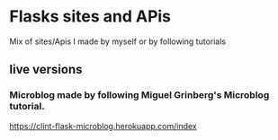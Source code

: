 # Flasks sites and APis
Mix of sites/Apis I made by myself or by following tutorials


## live versions 

### Microblog made by following Miguel Grinberg's Microblog tutorial.
https://clint-flask-microblog.herokuapp.com/index 
